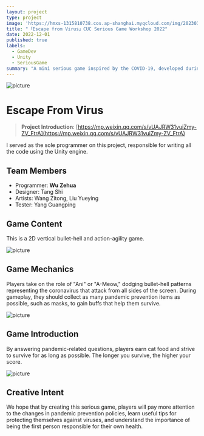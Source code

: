 ```yaml
---
layout: project
type: project
image: 'https://hmxs-1315810738.cos.ap-shanghai.myqcloud.com/img/202303261533351.png'
title: "「Escape from Virus」CUC Serious Game Workshop 2022"
date: 2022-12-01
published: true
labels:
  - GameDev
  - Unity
  - SeriousGame
summary: "A mini serious game inspired by the COVID-19, developed during the CUC Serious Game Workshop 2022."
---
```


<img class="my-markdowm-img" src="https://hmxs-1315810738.cos.ap-shanghai.myqcloud.com/img/202303261533351.png" alt="picture">

# Escape From Virus

> **Project Introduction**: [https://mp.weixin.qq.com/s/vUAJRW31vuiZmy-ZV_FtrA](https://mp.weixin.qq.com/s/vUAJRW31vuiZmy-ZV_FtrA)

I served as the sole programmer on this project, responsible for writing all the code using the Unity engine.

## Team Members

-   Programmer: **Wu Zehua**
-   Designer: Tang Shi
-   Artists: Wang Zitong, Liu Yueying
-   Tester: Yang Guangping

## Game Content

This is a 2D vertical bullet-hell and action-agility game.

<img class="my-markdowm-img" src="https://hmxs-1315810738.cos.ap-shanghai.myqcloud.com/img/202303261547150.png" alt="picture">

## Game Mechanics

Players take on the role of "Ani" or "A-Meow," dodging bullet-hell patterns representing the coronavirus that attack from all sides of the screen. During gameplay, they should collect as many pandemic prevention items as possible, such as masks, to gain buffs that help them survive.

<img class="my-markdowm-img" src="https://hmxs-1315810738.cos.ap-shanghai.myqcloud.com/img/202303261548998.png" alt="picture">

## Game Introduction

By answering pandemic-related questions, players earn cat food and strive to survive for as long as possible. The longer you survive, the higher your score.

<img class="my-markdowm-img" src="https://hmxs-1315810738.cos.ap-shanghai.myqcloud.com/img/202303261548606.png" alt="picture">

## Creative Intent

We hope that by creating this serious game, players will pay more attention to the changes in pandemic prevention policies, learn useful tips for protecting themselves against viruses, and understand the importance of being the first person responsible for their own health.